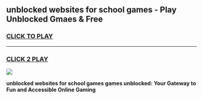 
## unblocked websites for school games - Play Unblocked Gmaes & Free
<h3>
<a href="https://premium.freeplayer.one?title=unblocked_websites_for_school_games&ref=20F">CLICK TO PLAY</a></h3>
<hr>

<h3>
<a href="https://premium.freeplayer.one?title=unblocked_websites_for_school_games&ref=20F">CLICK 2 PLAY</a>
  
</h3>

<a href="https://premium.freeplayer.one?title=unblocked_websites_for_school_games&ref=20F/"><img src="https://clearcache.store/games.png"></a>


**unblocked websites for school games games unblocked: Your Gateway to Fun and Accessible Online Gaming**
